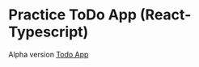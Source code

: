 <h1>Practice ToDo App (React-Typescript)</h1>

Alpha version [Todo App](https://kistanovmax.github.io/todo-react-typescript/)
